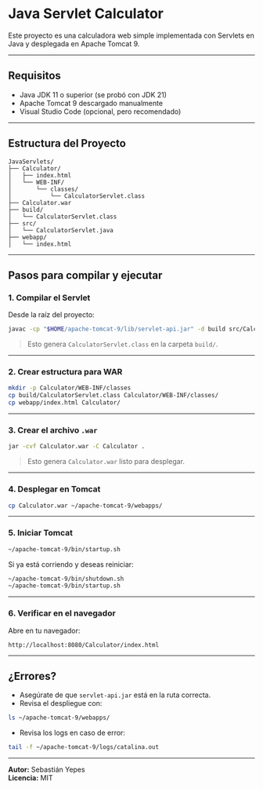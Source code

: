 # Java Servlet Calculator

Este proyecto es una calculadora web simple implementada con Servlets en Java y desplegada en Apache Tomcat 9.

---

## Requisitos

- Java JDK 11 o superior (se probó con JDK 21)
- Apache Tomcat 9 descargado manualmente
- Visual Studio Code (opcional, pero recomendado)

---

## Estructura del Proyecto

```
JavaServlets/
├── Calculator/
│   ├── index.html
│   └── WEB-INF/
│       └── classes/
│           └── CalculatorServlet.class
├── Calculator.war
├── build/
│   └── CalculatorServlet.class
├── src/
│   └── CalculatorServlet.java
├── webapp/
│   └── index.html
```

---

## Pasos para compilar y ejecutar

### 1. Compilar el Servlet

Desde la raíz del proyecto:

```bash
javac -cp "$HOME/apache-tomcat-9/lib/servlet-api.jar" -d build src/CalculatorServlet.java
```

> Esto genera `CalculatorServlet.class` en la carpeta `build/`.

---

### 2. Crear estructura para WAR

```bash
mkdir -p Calculator/WEB-INF/classes
cp build/CalculatorServlet.class Calculator/WEB-INF/classes/
cp webapp/index.html Calculator/
```

---

### 3. Crear el archivo `.war`

```bash
jar -cvf Calculator.war -C Calculator .
```

> Esto genera `Calculator.war` listo para desplegar.

---

### 4. Desplegar en Tomcat

```bash
cp Calculator.war ~/apache-tomcat-9/webapps/
```

---

### 5. Iniciar Tomcat

```bash
~/apache-tomcat-9/bin/startup.sh
```

Si ya está corriendo y deseas reiniciar:

```bash
~/apache-tomcat-9/bin/shutdown.sh
~/apache-tomcat-9/bin/startup.sh
```

---

### 6. Verificar en el navegador

Abre en tu navegador:

```
http://localhost:8080/Calculator/index.html
```

---

## ¿Errores?

- Asegúrate de que `servlet-api.jar` está en la ruta correcta.
- Revisa el despliegue con:

```bash
ls ~/apache-tomcat-9/webapps/
```

- Revisa los logs en caso de error:

```bash
tail -f ~/apache-tomcat-9/logs/catalina.out
```

---

**Autor:** Sebastián Yepes  
**Licencia:** MIT

